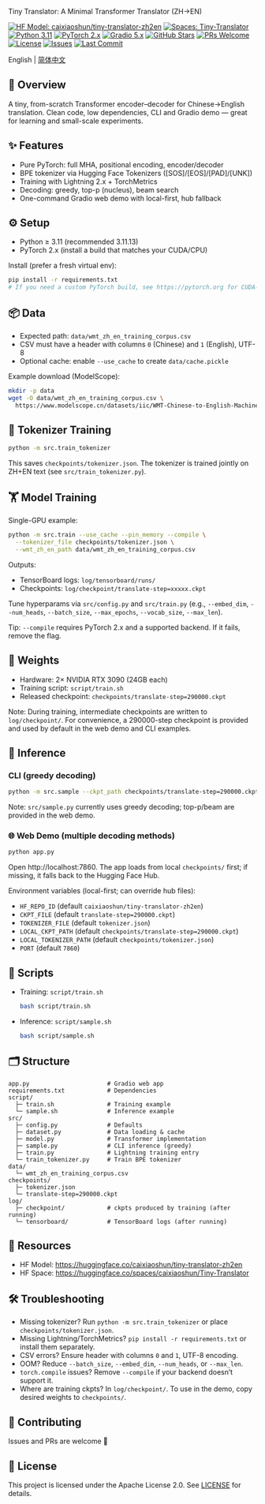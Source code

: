 Tiny Translator: A Minimal Transformer Translator (ZH→EN)

[![HF Model: caixiaoshun/tiny-translator-zh2en](https://img.shields.io/badge/HF%20Model-caixiaoshun%2Ftiny--translator--zh2en-FFD21E?logo=huggingface&logoColor=black)](https://huggingface.co/caixiaoshun/tiny-translator-zh2en)
[![Spaces: Tiny-Translator](https://img.shields.io/badge/Spaces-Tiny--Translator-FFD21E?logo=huggingface&logoColor=black)](https://huggingface.co/spaces/caixiaoshun/Tiny-Translator)
[![Python 3.11](https://img.shields.io/badge/Python-3.11-3776AB?logo=python&logoColor=white)](#setup)
[![PyTorch 2.x](https://img.shields.io/badge/PyTorch-2.x-EE4C2C?logo=pytorch&logoColor=white)](#model-training)
[![Gradio 5.x](https://img.shields.io/badge/Gradio-5.x-FF7C00?logo=gradio&logoColor=white)](#web-demo-multiple-decoding-methods)
[![GitHub Stars](https://img.shields.io/github/stars/caixiaoshun/Tiny-Translator?style=social)](https://github.com/caixiaoshun/Tiny-Translator)
[![PRs Welcome](https://img.shields.io/badge/PRs-welcome-brightgreen.svg)](https://github.com/caixiaoshun/Tiny-Translator/pulls)
[![License](https://img.shields.io/badge/License-Apache%202.0-blue.svg)](LICENSE)
[![Issues](https://img.shields.io/github/issues/caixiaoshun/Tiny-Translator.svg)](https://github.com/caixiaoshun/Tiny-Translator/issues)
[![Last Commit](https://img.shields.io/github/last-commit/caixiaoshun/Tiny-Translator.svg)](https://github.com/caixiaoshun/Tiny-Translator/commits/master)

English | [简体中文](README.md)

## 🌟 Overview

A tiny, from-scratch Transformer encoder–decoder for Chinese→English translation. Clean code, low dependencies, CLI and Gradio demo — great for learning and small-scale experiments.

## ✨ Features

- Pure PyTorch: full MHA, positional encoding, encoder/decoder
- BPE tokenizer via Hugging Face Tokenizers ([SOS]/[EOS]/[PAD]/[UNK])
- Training with Lightning 2.x + TorchMetrics
- Decoding: greedy, top-p (nucleus), beam search
- One-command Gradio web demo with local-first, hub fallback

## ⚙️ Setup

- Python ≥ 3.11 (recommended 3.11.13)
- PyTorch 2.x (install a build that matches your CUDA/CPU)

Install (prefer a fresh virtual env):

```bash
pip install -r requirements.txt
# If you need a custom PyTorch build, see https://pytorch.org for CUDA-specific commands.
```

## 📦 Data

- Expected path: `data/wmt_zh_en_training_corpus.csv`
- CSV must have a header with columns `0` (Chinese) and `1` (English), UTF-8
- Optional cache: enable `--use_cache` to create `data/cache.pickle`

Example download (ModelScope):

```bash
mkdir -p data
wget -O data/wmt_zh_en_training_corpus.csv \
  https://www.modelscope.cn/datasets/iic/WMT-Chinese-to-English-Machine-Translation-Training-Corpus/resolve/master/wmt_zh_en_training_corpus.csv
```

## 🧩 Tokenizer Training

```bash
python -m src.train_tokenizer
```

This saves `checkpoints/tokenizer.json`. The tokenizer is trained jointly on ZH+EN text (see `src/train_tokenizer.py`).

## 🏋️ Model Training

Single-GPU example:

```bash
python -m src.train --use_cache --pin_memory --compile \
  --tokenizer_file checkpoints/tokenizer.json \
  --wmt_zh_en_path data/wmt_zh_en_training_corpus.csv
```

Outputs:

- TensorBoard logs: `log/tensorboard/runs/`
- Checkpoints: `log/checkpoint/translate-step=xxxxx.ckpt`

Tune hyperparams via `src/config.py` and `src/train.py` (e.g., `--embed_dim`, `--num_heads`, `--batch_size`, `--max_epochs`, `--vocab_size`, `--max_len`).

Tip: `--compile` requires PyTorch 2.x and a supported backend. If it fails, remove the flag.

## 🏅 Weights

- Hardware: 2× NVIDIA RTX 3090 (24GB each)
- Training script: `script/train.sh`
- Released checkpoint: `checkpoints/translate-step=290000.ckpt`

Note: During training, intermediate checkpoints are written to `log/checkpoint/`. For convenience, a 290000-step checkpoint is provided and used by default in the web demo and CLI examples.

## 🚀 Inference

### CLI (greedy decoding)

```bash
python -m src.sample --ckpt_path checkpoints/translate-step=290000.ckpt --zh "早上好"
```

Note: `src/sample.py` currently uses greedy decoding; top-p/beam are provided in the web demo.

### 🌐 Web Demo (multiple decoding methods)

```bash
python app.py
```

Open http://localhost:7860. The app loads from local `checkpoints/` first; if missing, it falls back to the Hugging Face Hub.

Environment variables (local-first; can override hub files):

- `HF_REPO_ID` (default `caixiaoshun/tiny-translator-zh2en`)
- `CKPT_FILE` (default `translate-step=290000.ckpt`)
- `TOKENIZER_FILE` (default `tokenizer.json`)
- `LOCAL_CKPT_PATH` (default `checkpoints/translate-step=290000.ckpt`)
- `LOCAL_TOKENIZER_PATH` (default `checkpoints/tokenizer.json`)
- `PORT` (default `7860`)

## 🧪 Scripts

- Training: `script/train.sh`

  ```bash
  bash script/train.sh
  ```

- Inference: `script/sample.sh`

  ```bash
  bash script/sample.sh
  ```

## 🗂️ Structure

```
app.py                      # Gradio web app
requirements.txt            # Dependencies
script/
  ├─ train.sh               # Training example
  └─ sample.sh              # Inference example
src/
  ├─ config.py              # Defaults
  ├─ dataset.py             # Data loading & cache
  ├─ model.py               # Transformer implementation
  ├─ sample.py              # CLI inference (greedy)
  ├─ train.py               # Lightning training entry
  └─ train_tokenizer.py     # Train BPE tokenizer
data/
  └─ wmt_zh_en_training_corpus.csv
checkpoints/
  ├─ tokenizer.json
  └─ translate-step=290000.ckpt
log/
  ├─ checkpoint/            # ckpts produced by training (after running)
  └─ tensorboard/           # TensorBoard logs (after running)
```

## 🔗 Resources

- HF Model: https://huggingface.co/caixiaoshun/tiny-translator-zh2en
- HF Space: https://huggingface.co/spaces/caixiaoshun/Tiny-Translator

## 🛠️ Troubleshooting

- Missing tokenizer? Run `python -m src.train_tokenizer` or place `checkpoints/tokenizer.json`.
- Missing Lightning/TorchMetrics? `pip install -r requirements.txt` or install them separately.
- CSV errors? Ensure header with columns `0` and `1`, UTF-8 encoding.
- OOM? Reduce `--batch_size`, `--embed_dim`, `--num_heads`, or `--max_len`.
- `torch.compile` issues? Remove `--compile` if your backend doesn’t support it.
- Where are training ckpts? In `log/checkpoint/`. To use in the demo, copy desired weights to `checkpoints/`.

## 🤝 Contributing

Issues and PRs are welcome 🙌

## 📄 License

This project is licensed under the Apache License 2.0. See [LICENSE](LICENSE) for details.

